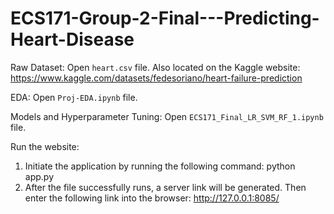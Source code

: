 # ECS171-Group-2-Final---Predicting-Heart-Disease

Raw Dataset:
Open `heart.csv` file. Also located on the Kaggle website: https://www.kaggle.com/datasets/fedesoriano/heart-failure-prediction

EDA:
Open `Proj-EDA.ipynb` file.

Models and Hyperparameter Tuning:
Open `ECS171_Final_LR_SVM_RF_1.ipynb` file.

Run the website: 
1. Initiate the application by running the following command:
python app.py
2. After the file successfully runs, a server link will be generated. Then enter the following link into the browser:
http://127.0.0.1:8085/
